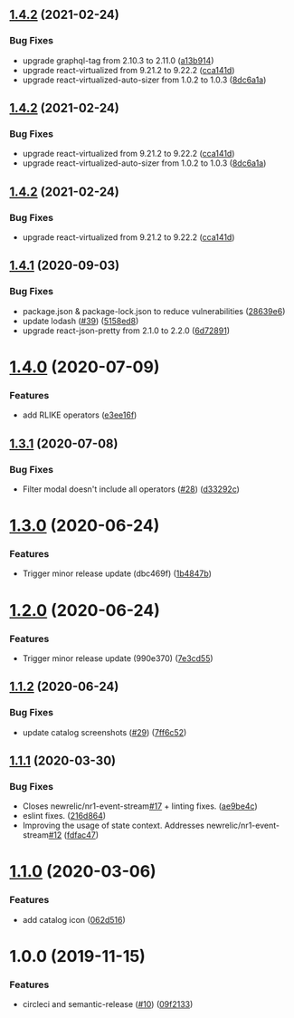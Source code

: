 ## [1.4.2](https://github.com/newrelic/nr1-event-stream/compare/v1.4.1...v1.4.2) (2021-02-24)


### Bug Fixes

* upgrade graphql-tag from 2.10.3 to 2.11.0 ([a13b914](https://github.com/newrelic/nr1-event-stream/commit/a13b914ebab0afbc156d0593f46913ad3da1e486))
* upgrade react-virtualized from 9.21.2 to 9.22.2 ([cca141d](https://github.com/newrelic/nr1-event-stream/commit/cca141d5fe029a20c39e6d838c08eea69edb533c))
* upgrade react-virtualized-auto-sizer from 1.0.2 to 1.0.3 ([8dc6a1a](https://github.com/newrelic/nr1-event-stream/commit/8dc6a1a26890a977c045071b8352611ffceb9f40))

## [1.4.2](https://github.com/newrelic/nr1-event-stream/compare/v1.4.1...v1.4.2) (2021-02-24)


### Bug Fixes

* upgrade react-virtualized from 9.21.2 to 9.22.2 ([cca141d](https://github.com/newrelic/nr1-event-stream/commit/cca141d5fe029a20c39e6d838c08eea69edb533c))
* upgrade react-virtualized-auto-sizer from 1.0.2 to 1.0.3 ([8dc6a1a](https://github.com/newrelic/nr1-event-stream/commit/8dc6a1a26890a977c045071b8352611ffceb9f40))

## [1.4.2](https://github.com/newrelic/nr1-event-stream/compare/v1.4.1...v1.4.2) (2021-02-24)


### Bug Fixes

* upgrade react-virtualized from 9.21.2 to 9.22.2 ([cca141d](https://github.com/newrelic/nr1-event-stream/commit/cca141d5fe029a20c39e6d838c08eea69edb533c))

## [1.4.1](https://github.com/newrelic/nr1-event-stream/compare/v1.4.0...v1.4.1) (2020-09-03)


### Bug Fixes

* package.json & package-lock.json to reduce vulnerabilities ([28639e6](https://github.com/newrelic/nr1-event-stream/commit/28639e6c3a6decc1cb542e95361d241f2f70a0c5))
* update lodash ([#39](https://github.com/newrelic/nr1-event-stream/issues/39)) ([5158ed8](https://github.com/newrelic/nr1-event-stream/commit/5158ed8b0b082b9a05f2e7a0057de0b6af487e2f))
* upgrade react-json-pretty from 2.1.0 to 2.2.0 ([6d72891](https://github.com/newrelic/nr1-event-stream/commit/6d7289118bd21f579dde4b99d9d2b8e2e5194110))

# [1.4.0](https://github.com/newrelic/nr1-event-stream/compare/v1.3.1...v1.4.0) (2020-07-09)


### Features

* add RLIKE operators ([e3ee16f](https://github.com/newrelic/nr1-event-stream/commit/e3ee16f2c73e80bb5f9f4605f86d0582c42ac137))

## [1.3.1](https://github.com/newrelic/nr1-event-stream/compare/v1.3.0...v1.3.1) (2020-07-08)


### Bug Fixes

* Filter modal doesn't include all operators ([#28](https://github.com/newrelic/nr1-event-stream/issues/28)) ([d33292c](https://github.com/newrelic/nr1-event-stream/commit/d33292c72c62017369b341593ef0c003c2b6cff3))

# [1.3.0](https://github.com/newrelic/nr1-event-stream/compare/v1.2.0...v1.3.0) (2020-06-24)


### Features

* Trigger minor release update (dbc469f) ([1b4847b](https://github.com/newrelic/nr1-event-stream/commit/1b4847ba80b594282c451e2160f1704f1ed7c1c0))

# [1.2.0](https://github.com/newrelic/nr1-event-stream/compare/v1.1.2...v1.2.0) (2020-06-24)


### Features

* Trigger minor release update (990e370) ([7e3cd55](https://github.com/newrelic/nr1-event-stream/commit/7e3cd55e7fccb5a87ae80db7de41537c9fbc4faf))

## [1.1.2](https://github.com/newrelic/nr1-event-stream/compare/v1.1.1...v1.1.2) (2020-06-24)


### Bug Fixes

* update catalog screenshots ([#29](https://github.com/newrelic/nr1-event-stream/issues/29)) ([7ff6c52](https://github.com/newrelic/nr1-event-stream/commit/7ff6c52a3ae3a7e567396359e9570ecc2e18a750))

## [1.1.1](https://github.com/newrelic/nr1-event-stream/compare/v1.1.0...v1.1.1) (2020-03-30)


### Bug Fixes

* Closes newrelic/nr1-event-stream[#17](https://github.com/newrelic/nr1-event-stream/issues/17) + linting fixes. ([ae9be4c](https://github.com/newrelic/nr1-event-stream/commit/ae9be4c5809d1807975c6e77b1ad5fabb548a2cd))
* eslint fixes. ([216d864](https://github.com/newrelic/nr1-event-stream/commit/216d8647fc189bd6c54c5a2bde4e1487ea6d6c43))
* Improving the usage of state context. Addresses newrelic/nr1-event-stream[#12](https://github.com/newrelic/nr1-event-stream/issues/12) ([fdfac47](https://github.com/newrelic/nr1-event-stream/commit/fdfac47a335d1c6387a81659589f0c49001d2f0b))

# [1.1.0](https://github.com/newrelic/nr1-event-stream/compare/v1.0.0...v1.1.0) (2020-03-06)


### Features

* add catalog icon ([062d516](https://github.com/newrelic/nr1-event-stream/commit/062d516e8ba85b5af29823505a9879c19651662b))

# 1.0.0 (2019-11-15)


### Features

* circleci and semantic-release ([#10](https://github.com/newrelic/nr1-event-stream/issues/10)) ([09f2133](https://github.com/newrelic/nr1-event-stream/commit/09f2133627756c11da29c90db9233922e3037099))
